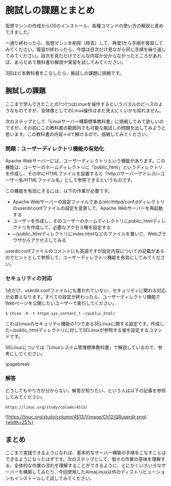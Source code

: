 # 腕試しの課題とまとめ
仮想マシンの作成からOSのインストール、各種コマンドの使い方の解説と進めてきました。

一通り終わったら、仮想マシンを削除（除去）して、再度1から手順を復習してみてください。復習が終わったら、今度は目次だけ見ながら同じ手順を繰り返してみてください。目次を見ただけでどんな内容か分からなかったところがあれば、あらためて教科書の解説や実習を試してみてください。

3回ほど本教科書をこなしたら、腕試しの課題に挑戦です。

## 腕試しの課題
ここまで学んできたことの1つ1つはLinuxを操作するというパズルのピースのようなものですが、全体像としてのLinux操作はまだ見えにくいかも知れません。

次のステップとして『Linuxサーバー構築標準教科書』に挑戦してみて欲しいのですが、その前にこの教科書の範囲内でも可能な腕試しの問題を出してみようと思います。この教科書の内容＋αで解けるので、挑戦してみてください。

### 問題：ユーザーディレクトリ機能の有効化
Apache Webサーバーには、ユーザーディレクトリという機能があります。この機能は、ユーザーのホームディレクトリに「public_html」というディレクトリを作成し、その中にHTMLファイルを設置すると「http://サーバーアドレス/~ユーザー名/HTMLファイル名」として参照できるというものです。

この機能を有効にするには、以下の作業が必要です。

- Apache Webサーバーの設定ファイルである/etc/httpd/conf.dディレクトリのuserdir.confファイルの設定を変更して、Apache Webサーバーを再起動する
- ユーザーを作成し、そのユーザーのホームディレクトリにpublic_htmlディレクトリを作成して、必要なアクセス権を設定する
- ~/public_htmlディレクトリにindex.htmlなどのファイルを置いて、Webブラウザからアクセスしてみる

userdir.confファイルのコメントにも英語ですが設定内容についての記載があるのでヒントとして参照して、ユーザーディレクトリ機能を有効にしてみてください。

### セキュリティの対応
1点だけ、userdir.confファイルにも書かれていない、セキュリティに関わる対応が必要となります。すべての設定が終わったら、ユーザーディレクトリ機能でWebページを公開したいユーザーで実行してください。

```
$ chcon -R -t httpd_sys_content_t ~/public_html/
```

これはLinuxのセキュリティ機能の1つであるSELinuxに関する設定です。作成した~/public_htmlディレクトリに対してSELinuxが参照する値を設定するコマンドです。

SELinuxについては『Linuxシステム管理標準教科書』で解説しているので、参考にしてください。

\pagebreak

### 解答
どうしてもやり方が分からない、解答が知りたい、という人は以下の記事を参照してみてください。

```
https://linuc.org/study/column/4513/
```

![https://linuc.org/study/column/4513/](image/Ch12/QRuserdir.png){width=25%}


## まとめ
ここまで実践できるようになれば、基本的なサーバー構築の手順をこなすことはできるようになったはずです。次のステップとして、個々の作業の意味を理解する、全体的な作業の流れを理解することができるように、とにかくいろいろなサーバーを構築してみたり、今回使用したAlmaLinux以外のディストリビューションもインストールして試してみてください。


